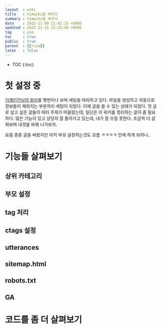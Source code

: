```yaml
---
layout  : wiki
title   : Vimwiki를 배우다
summary : Vimwiki를 배우다
date    : 2022-11-09 22:42:15 +0900
updated : 2022-11-15 22:25:40 +0900
tag     : vim
toc     : true
public  : true
parent  : [[/vim]]
latex   : false
---
```

* TOC
{:toc}

# 첫 설정 중
[기계인간님의 위키](https://johngrib.github.io/wiki/my-wiki/#%ED%8C%8C%EC%9D%BC-%EC%9D%B4%EB%A6%84%EC%9D%84-%EB%B3%80%EA%B2%BD%ED%95%9C%EB%8B%A4)를 몇번이나 보며 세팅을 따라하고 있다. 파일을 생성하고 자동으로 정보들이 채워지는 부분까지 세팅이 되었다. 이제 글을 쓸 수 있는 상태가 되었다. 첫 글로 삼고 싶은 글들이 여러 주제가 떠올랐는데, 일단은 이 위키를 정리하는 글이 좀 필요하다. 많은 기능이 있고 상당히 잘 돌아가고 있는데, 내가 잘 쓰질 못한다. 조금씩 더 살펴보며 내것을 바꿔 나가보자.

요즘 종종 글을 써왔지만 아직 부모 설정하는것도 모름 ㅋㅋㅋㅋ 언제 하게 되려나..

# 기능들 살펴보기
## 상위 카테고리
## 부모 설정
## tag 처리
## ctags 설정
## utterances
## sitemap.html
## robots.txt
## GA

# 코드를 좀 더 살펴보기
